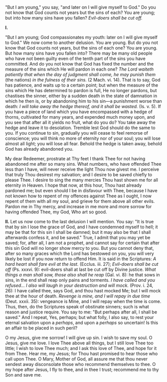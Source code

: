 
\"But I am young,\" you say, \"and later on I will give myself to God.\" Do you not know that God counts not years but the sins of each? You are young; but into how many sins have you fallen? *Evil-doers shall be cut off.*

**I\.**

\"But I am young; God compassionates my youth: later on I will give myself to God.\" We now come to another delusion. You are young. But do you not know that God counts not years, but the sins of each one? You are young. But how many sins have you fallen into? There may be many old people who have not been guilty even of the tenth part of the sins you have committed. And do you not know that God has fixed the number and the measure of the sins which He will pardon in each one? *The Lord waiteth patiently that when the day of judgment shall come, he may punish them* (the nations) *in the fulness of their sins.* (2 Mach. vi. 14). That is to say, God has patience, and waits up to a certain point; but when the measure of the sins which He has determined to pardon is full, He no longer pardons, but chastises the sinner, either by a sudden death in the state of damnation in which he then is, or by abandoning him to his sin—a punishment worse than death: *I will take away the hedge thereof, and it shall be wasted.* (Is. v. 5). If you have a piece of land which you have encompassed with a hedge of thorns, cultivated for many years, and expended much money upon, and you see that after all it yields no fruit, what do you do? You take away the hedge and leave it to desolation. Tremble lest God should do the same to you. If you continue to sin, gradually you will cease to feel remorse of conscience; you will think no more of eternity nor of your soul; you will lose almost all light; you will lose all fear. Behold the hedge is taken away, behold God has already abandoned you.

My dear Redeemer, prostrate at Thy feet I thank Thee for not having abandoned me after so many sins. What numbers, who have offended Thee less than I have, will never receive the light Thou now givest me. I perceive that truly Thou desirest my salvation; and I desire to be saved chiefly to please Thee. I desire to sing the many mercies Thou hast shown me for all eternity in Heaven. I hope that now, at this hour, Thou hast already pardoned me; but even should I be in disfavour with Thee, because I have not known how to repent of my offences against Thee as I ought, I now repent of them with all my soul, and grieve for them above all other evils. Pardon me in Thy mercy, and increase in me more and more sorrow for having offended Thee, my God, Who art so good.

**II\.** Let us now come to the last delusion I will mention. You say: \"It is true that by sin I lose the grace of God, and I have condemned myself to hell; it may be that for this sin I shall be damned; but it may also be that I shall afterwards confess it, and be saved.\" True, I admit that you may yet be saved; for, after all, I am not a prophet, and cannot say for certain that after this sin God will no longer show mercy to you. But you cannot deny that, after so many graces which the Lord has bestowed on you, you will very likely be lost if you now return to offend Him. It is said in the Scriptures: *A hard heart shall fare evil at the last.* (Ecclus. iii. 27); *Evil-doers shall be cut off* (Ps. xxxvi. 9): evil-doers shall at last be cut off by Divine justice. *What things a man shall sow, those also shall he reap* (Gal. vi. 8): he that sows in sins, in the end shall reap only pains and torments. *I have called and you refused... I also will laugh in your destruction and will mock.* (Prov. i. 24, 26): I have called thee, says God, and thou hast mocked Me; but I will mock thee at the hour of death. *Revenge is mine, and I will repay in due time* (Deut. xxxii. 35): vengeance is Mine, and I will repay when the time is come. Thus, then, do the Scriptures speak of obstinate sinners; such is what reason and justice require. You say to me: \"But perhaps after all, I shall be saved.\" And I repeat, Yes, perhaps; but what folly, I also say, to rest your eternal salvation upon a *perhaps*, and upon a *perhaps* so uncertain! Is this an affair to be placed in such peril?

O my Jesus, give me sorrow! I will give up sin. I wish to save my soul. O Jesus, give me love. I love Thee above all things, but I still love Thee too little; I wish to love Thee much; and I ask this love of Thee, and hope for it from Thee. Hear me, my Jesus; for Thou hast promised to hear those who call upon Thee. O Mary, Mother of God, all assure me that thou never sendest away disconsolate those who recommend themselves to thee. O my hope after Jesus, I fly to thee, and in thee I trust; recommend me to thy Son and save me.

